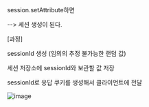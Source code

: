 session.setAttribute하면

--> 세션 생성이 된다.

[과정]

sessionId 생성 (임의의 추정 불가능한 랜덤 값)

세션 저장소에 sessionId와 보관할 값 저장

sessionId로 응답 쿠키를 생성해서 클라이언트에 전달

![image](https://user-images.githubusercontent.com/108928206/186604384-ee1bf73b-65b1-458b-a7c3-5da36232b441.png)


